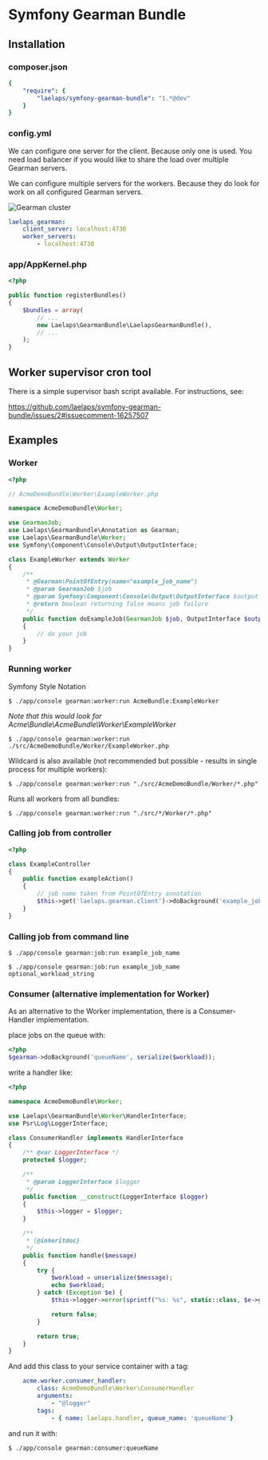 # Symfony Gearman Bundle

## Installation

### composer.json

``` yaml
{
    "require": {
        "laelaps/symfony-gearman-bundle": "1.*@dev"
    }
}
```

### config.yml

We can configure one server for the client. Because only one is used. You need 
load balancer if you would like to share the load over multiple Gearman servers.

We can configure multiple servers for the workers. Because they do look for 
work on all configured Gearman servers.

![Gearman cluster](http://gearman.org/img/cluster.png)

``` yaml
laelaps_gearman:
    client_server: localhost:4730
    worker_servers:
        - localhost:4730
```

### app/AppKernel.php

``` php
<?php

public function registerBundles()
{
    $bundles = array(
        // ...
        new Laelaps\GearmanBundle\LaelapsGearmanBundle(),
        // ...
    );
}
```

## Worker supervisor cron tool

There is a simple supervisor bash script available. For instructions, see:

https://github.com/laelaps/symfony-gearman-bundle/issues/2#issuecomment-16257507

## Examples

### Worker

``` php
<?php

// AcmeDemoBundle\Worker\ExampleWorker.php

namespace AcmeDemoBundle\Worker;

use GearmanJob;
use Laelaps\GearmanBundle\Annotation as Gearman;
use Laelaps\GearmanBundle\Worker;
use Symfony\Component\Console\Output\OutputInterface;

class ExampleWorker extends Worker
{
    /**
     * @Gearman\PointOfEntry(name="example_job_name")
     * @param GearmanJob $job
     * @param Symfony\Component\Console\Output\OutputInterface $output
     * @return boolean returning false means job failure
     */
    public function doExampleJob(GearmanJob $job, OutputInterface $output)
    {
        // do your job
    }
}
```

### Running worker

Symfony Style Notation
```
$ ./app/console gearman:worker:run AcmeBundle:ExampleWorker
```

_Note that this would look for Acme\Bundle\AcmeBundle\Worker\ExampleWorker_

```
$ ./app/console gearman:worker:run ./src/AcmeDemoBundle/Worker/ExampleWorker.php
```

Wildcard is also available (not recommended but possible - results in single process for multiple workers):

```
$ ./app/console gearman:worker:run "./src/AcmeDemoBundle/Worker/*.php"
```

Runs all workers from all bundles:

```
$ ./app/console gearman:worker:run "./src/*/Worker/*.php"
```

### Calling job from controller

``` php
<?php

class ExampleController
{
    public function exampleAction()
    {
        // job name taken from PointOfEntry annotation
        $this->get('laelaps.gearman.client')->doBackground('example_job_name', $optionalWorkload = '');
    }
}
```

### Calling job from command line

```
$ ./app/console gearman:job:run example_job_name
```

```
$ ./app/console gearman:job:run example_job_name optional_workload_string
```



### Consumer (alternative implementation for Worker)

As an alternative to the Worker implementation, there is
a Consumer-Handler implementation.

place jobs on the queue with:
``` php
<?php
$gearman->doBackground('queueName', serialize($workload));

```

write a handler like:

``` php
<?php

namespace AcmeDemoBundle\Worker;

use Laelaps\GearmanBundle\Worker\HandlerInterface;
use Psr\Log\LoggerInterface;

class ConsumerHandler implements HandlerInterface
{
    /** @var LoggerInterface */
    protected $logger;

    /**
     * @param LoggerInterface $logger
     */
    public function __construct(LoggerInterface $logger)
    {
        $this->logger = $logger;
    }

    /**
     * {@inheritdoc}
     */
    public function handle($message)
    {
        try {
            $workload = unserialize($message);
            echo $workload;
        } catch (Exception $e) {
            $this->logger->error(sprintf("%s: %s", static::class, $e->getMessage()));

            return false;
        }

        return true;
    }
}
```

And add this class to your service container with a tag:

``` yaml
    acme.worker.consumer_handler:
        class: AcmeDemoBundle\Worker\ConsumerHandler
        arguments:
            - "@logger"
        tags:
            - { name: laelaps.handler, queue_name: 'queueName'}
```

and run it with:

```
$ ./app/console gearman:consumer:queueName
```
